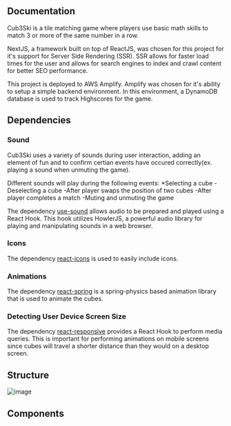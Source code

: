 ## Documentation
Cub3Ski is a tile matching game where players use basic math skills to match 3 or more of the same number in a row.

NextJS, a framework built on top of ReactJS, was chosen for this project for it's support for Server Side Rendering (SSR). SSR allows for faster load times for the user and allows for search engines to index and crawl content for better SEO performance.

This project is deployed to AWS Amplify. Amplify was chosen for it's ability to setup a simple backend environment. In this environment, a DynamoDB database is used to track Highscores for the game. 

## Dependencies
### Sound
Cub3Ski uses a variety of sounds during user interaction, adding an element of fun and to confirm certian events have occured correctly(ex. playing a sound when unmuting the game).

Different sounds will play during the following events:
*Selecting a cube
-Deselecting a cube
-After player swaps the position of two cubes
-After player completes a match
-Muting and unmuting the game


The dependency [use-sound](https://github.com/joshwcomeau/use-sound) allows audio to be prepared and played using a React Hook. This hook utilizes HowlerJS, a powerful audio library for playing and manipulating sounds in a web browser.

### Icons

The dependency [react-icons](https://react-icons.github.io/react-icons/) is used to easily include icons.

### Animations

The dependency [react-spring](https://react-spring.dev/) is a spring-physics based animation library that is used to animate the cubes.

### Detecting User Device Screen Size

The dependency [react-responsive](https://github.com/yocontra/react-responsive) provides a React Hook to perform media queries. This is important for performing animations on mobile screens since cubes will travel a shorter distance than they would on a desktop screen. 

## Structure

![image](https://user-images.githubusercontent.com/29846872/187545757-633c4417-aa61-4864-97ad-583e762d3aa9.png)

## Components



